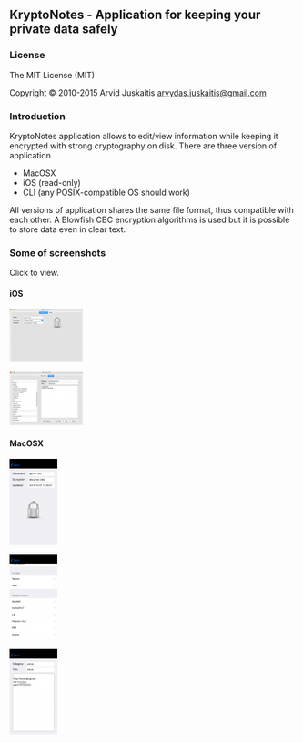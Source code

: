 ## KryptoNotes - Application for keeping your private data safely

### License

The MIT License (MIT)

Copyright © 2010-2015 Arvid Juskaitis <arvydas.juskaitis@gmail.com>



### Introduction

KryptoNotes application allows to edit/view information while keeping it encrypted with strong cryptography on disk. There are three version of application 
* MacOSX
* iOS (read-only)
* CLI (any POSIX-compatible OS should work)

All versions of application shares the same file format, thus compatible with each other. A Blowfish CBC encryption algorithms is used but it is possible to store data even in clear text.


### Some of screenshots

Click to view.


#### iOS

[![Document](https://raw.githubusercontent.com/arvjus/kryptonotes/master/screenshots/macosx-document-thumb.png)](https://raw.githubusercontent.com/arvjus/kryptonotes/master/screenshots/macosx-document.png)

[![Notes](https://raw.githubusercontent.com/arvjus/kryptonotes/master/screenshots/macosx-notes-thumb.png)](https://raw.githubusercontent.com/arvjus/kryptonotes/master/screenshots/macosx-notes.png)



#### MacOSX

[![Document](https://raw.githubusercontent.com/arvjus/kryptonotes/master/screenshots/ios-document-thumb.png)](https://raw.githubusercontent.com/arvjus/kryptonotes/master/screenshots/ios-document.png)

[![List](https://raw.githubusercontent.com/arvjus/kryptonotes/master/screenshots/ios-list-thumb.png)](https://raw.githubusercontent.com/arvjus/kryptonotes/master/screenshots/ios-list.png)

[![Details](https://raw.githubusercontent.com/arvjus/kryptonotes/master/screenshots/ios-details-thumb.png)](https://raw.githubusercontent.com/arvjus/kryptonotes/master/screenshots/ios-details.png)





